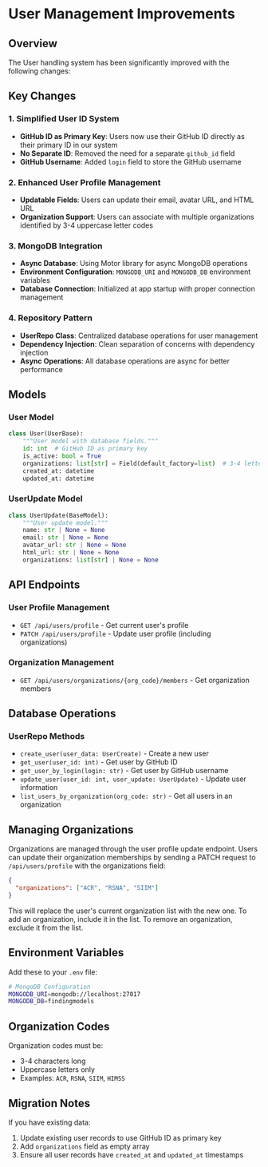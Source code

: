 # User Management Improvements

## Overview

The User handling system has been significantly improved with the following changes:

## Key Changes

### 1. Simplified User ID System

- **GitHub ID as Primary Key**: Users now use their GitHub ID directly as their primary ID in our system
- **No Separate ID**: Removed the need for a separate `github_id` field
- **GitHub Username**: Added `login` field to store the GitHub username

### 2. Enhanced User Profile Management

- **Updatable Fields**: Users can update their email, avatar URL, and HTML URL
- **Organization Support**: Users can associate with multiple organizations identified by 3-4 uppercase letter codes

### 3. MongoDB Integration

- **Async Database**: Using Motor library for async MongoDB operations
- **Environment Configuration**: `MONGODB_URI` and `MONGODB_DB` environment variables
- **Database Connection**: Initialized at app startup with proper connection management

### 4. Repository Pattern

- **UserRepo Class**: Centralized database operations for user management
- **Dependency Injection**: Clean separation of concerns with dependency injection
- **Async Operations**: All database operations are async for better performance

## Models

### User Model

```python
class User(UserBase):
    """User model with database fields."""
    id: int  # GitHub ID as primary key
    is_active: bool = True
    organizations: list[str] = Field(default_factory=list)  # 3-4 letter org codes
    created_at: datetime
    updated_at: datetime
```

### UserUpdate Model

```python
class UserUpdate(BaseModel):
    """User update model."""
    name: str | None = None
    email: str | None = None
    avatar_url: str | None = None
    html_url: str | None = None
    organizations: list[str] | None = None
```

## API Endpoints

### User Profile Management

- `GET /api/users/profile` - Get current user's profile
- `PATCH /api/users/profile` - Update user profile (including organizations)

### Organization Management

- `GET /api/users/organizations/{org_code}/members` - Get organization members

## Database Operations

### UserRepo Methods

- `create_user(user_data: UserCreate)` - Create a new user
- `get_user(user_id: int)` - Get user by GitHub ID
- `get_user_by_login(login: str)` - Get user by GitHub username
- `update_user(user_id: int, user_update: UserUpdate)` - Update user information
- `list_users_by_organization(org_code: str)` - Get all users in an organization

## Managing Organizations

Organizations are managed through the user profile update endpoint. Users can update their organization memberships by sending a PATCH request to `/api/users/profile` with the organizations field:

```json
{
  "organizations": ["ACR", "RSNA", "SIIM"]
}
```

This will replace the user's current organization list with the new one. To add an organization, include it in the list. To remove an organization, exclude it from the list.

## Environment Variables

Add these to your `.env` file:

```bash
# MongoDB Configuration
MONGODB_URI=mongodb://localhost:27017
MONGODB_DB=findingmodels
```

## Organization Codes

Organization codes must be:

- 3-4 characters long
- Uppercase letters only
- Examples: `ACR`, `RSNA`, `SIIM`, `HIMSS`

## Migration Notes

If you have existing data:

1. Update existing user records to use GitHub ID as primary key
2. Add `organizations` field as empty array
3. Ensure all user records have `created_at` and `updated_at` timestamps
